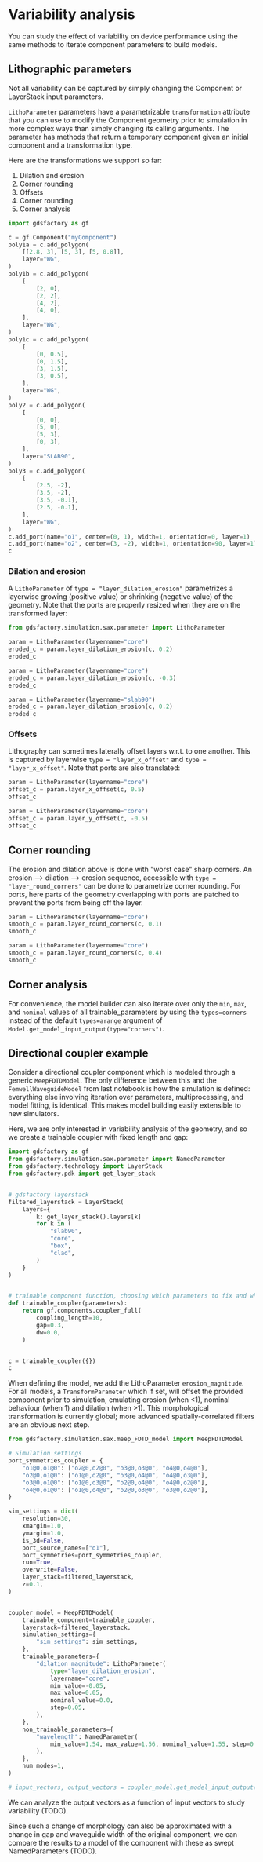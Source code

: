 # Variability analysis

You can study the effect of variability on device performance using the same methods to iterate component parameters to build models.

## Lithographic parameters

Not all variability can be captured by simply changing the Component or LayerStack input parameters.

`LithoParameter` parameters have a parametrizable `transformation` attribute that you can use to modify the Component geometry prior to simulation in more complex ways than simply changing its calling arguments. The parameter has methods that return a temporary component given an initial component and a transformation type.

Here are the transformations we support so far:

1. Dilation and erosion
2. Corner rounding
3. Offsets
4. Corner rounding
5. Corner analysis

```python
import gdsfactory as gf

c = gf.Component("myComponent")
poly1a = c.add_polygon(
    [[2.8, 3], [5, 3], [5, 0.8]],
    layer="WG",
)
poly1b = c.add_polygon(
    [
        [2, 0],
        [2, 2],
        [4, 2],
        [4, 0],
    ],
    layer="WG",
)
poly1c = c.add_polygon(
    [
        [0, 0.5],
        [0, 1.5],
        [3, 1.5],
        [3, 0.5],
    ],
    layer="WG",
)
poly2 = c.add_polygon(
    [
        [0, 0],
        [5, 0],
        [5, 3],
        [0, 3],
    ],
    layer="SLAB90",
)
poly3 = c.add_polygon(
    [
        [2.5, -2],
        [3.5, -2],
        [3.5, -0.1],
        [2.5, -0.1],
    ],
    layer="WG",
)
c.add_port(name="o1", center=(0, 1), width=1, orientation=0, layer=1)
c.add_port(name="o2", center=(3, -2), width=1, orientation=90, layer=1)
c
```

### Dilation and erosion

A `LithoParameter` of `type = "layer_dilation_erosion"` parametrizes a layerwise growing (positive value) or shrinking (negative value) of the geometry. Note that the ports are properly resized when they are on the transformed layer:

```python
from gdsfactory.simulation.sax.parameter import LithoParameter

param = LithoParameter(layername="core")
eroded_c = param.layer_dilation_erosion(c, 0.2)
eroded_c
```

```python
param = LithoParameter(layername="core")
eroded_c = param.layer_dilation_erosion(c, -0.3)
eroded_c
```

```python
param = LithoParameter(layername="slab90")
eroded_c = param.layer_dilation_erosion(c, 0.2)
eroded_c
```

### Offsets

Lithography can sometimes laterally offset layers w.r.t. to one another.
This is captured by layerwise `type = "layer_x_offset"` and  `type = "layer_x_offset"`.
Note that ports are also translated:

```python
param = LithoParameter(layername="core")
offset_c = param.layer_x_offset(c, 0.5)
offset_c
```

```python
param = LithoParameter(layername="core")
offset_c = param.layer_y_offset(c, -0.5)
offset_c
```

## Corner rounding

The erosion and dilation above is done with "worst case" sharp corners.
An erosion --> dilation --> erosion sequence, accessible with `type = "layer_round_corners"` can be done to parametrize corner rounding.
For ports, here parts of the geometry overlapping with ports are patched to prevent the ports from being off the layer.

```python
param = LithoParameter(layername="core")
smooth_c = param.layer_round_corners(c, 0.1)
smooth_c
```

```python
param = LithoParameter(layername="core")
smooth_c = param.layer_round_corners(c, 0.4)
smooth_c
```

## Corner analysis

For convenience, the model builder can also iterate over only the `min`, `max`, and `nominal` values of all trainable_parameters by using the `types=corners` instead of the default `types=arange` argument of `Model.get_model_input_output(type="corners")`.

## Directional coupler example

Consider a directional coupler component which is modeled through a generic `MeepFDTDModel`. The only difference between this and the `FemwellWaveguideModel` from last notebook is how the simulation is defined: everything else involving iteration over parameters, multiprocessing, and model fitting, is identical. This makes model building easily extensible to new simulators.

Here, we are only interested in variability analysis of the geometry, and so we create a trainable coupler with fixed length and gap:

```python
import gdsfactory as gf
from gdsfactory.simulation.sax.parameter import NamedParameter
from gdsfactory.technology import LayerStack
from gdsfactory.pdk import get_layer_stack


# gdsfactory layerstack
filtered_layerstack = LayerStack(
    layers={
        k: get_layer_stack().layers[k]
        for k in (
            "slab90",
            "core",
            "box",
            "clad",
        )
    }
)


# trainable component function, choosing which parameters to fix and which to consider for the model
def trainable_coupler(parameters):
    return gf.components.coupler_full(
        coupling_length=10,
        gap=0.3,
        dw=0.0,
    )


c = trainable_coupler({})
c
```

When defining the model, we add the LithoParameter `erosion_magnitude`. For all models, a `TransformParameter` which if set, will offset the provided component prior to simulation, emulating erosion (when <1), nominal behaviour (when 1) and dilation (when >1). This morphological transformation is currently global; more advanced spatially-correlated filters are an obvious next step.

```python
from gdsfactory.simulation.sax.meep_FDTD_model import MeepFDTDModel

# Simulation settings
port_symmetries_coupler = {
    "o1@0,o1@0": ["o2@0,o2@0", "o3@0,o3@0", "o4@0,o4@0"],
    "o2@0,o1@0": ["o1@0,o2@0", "o3@0,o4@0", "o4@0,o3@0"],
    "o3@0,o1@0": ["o1@0,o3@0", "o2@0,o4@0", "o4@0,o2@0"],
    "o4@0,o1@0": ["o1@0,o4@0", "o2@0,o3@0", "o3@0,o2@0"],
}

sim_settings = dict(
    resolution=30,
    xmargin=1.0,
    ymargin=1.0,
    is_3d=False,
    port_source_names=["o1"],
    port_symmetries=port_symmetries_coupler,
    run=True,
    overwrite=False,
    layer_stack=filtered_layerstack,
    z=0.1,
)


coupler_model = MeepFDTDModel(
    trainable_component=trainable_coupler,
    layerstack=filtered_layerstack,
    simulation_settings={
        "sim_settings": sim_settings,
    },
    trainable_parameters={
        "dilation_magnitude": LithoParameter(
            type="layer_dilation_erosion",
            layername="core",
            min_value=-0.05,
            max_value=0.05,
            nominal_value=0.0,
            step=0.05,
        ),
    },
    non_trainable_parameters={
        "wavelength": NamedParameter(
            min_value=1.54, max_value=1.56, nominal_value=1.55, step=0.01
        ),
    },
    num_modes=1,
)
```

```python
# input_vectors, output_vectors = coupler_model.get_model_input_output(type="corners")
```

We can analyze the output vectors as a function of input vectors to study variability (TODO).

Since such a change of morphology can also be approximated with a change in gap and waveguide width of the original component, we can compare the results to a model of the component with these as swept NamedParameters (TODO).

